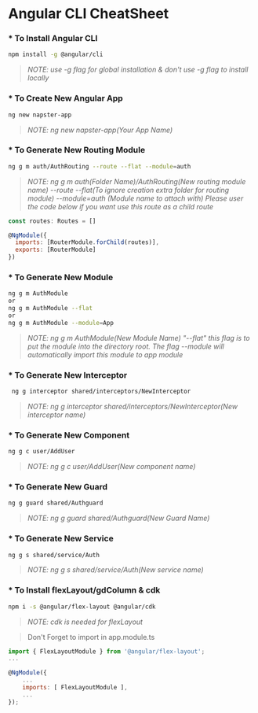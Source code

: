 # Angular CLI CheatSheet

### * To Install Angular CLI
```Bash
npm install -g @angular/cli
```
> _NOTE: use -g flag for global installation & don't use -g flag to install locally_

### * To Create New Angular App
```Bash
ng new napster-app
```
> _NOTE: ng new napster-app(Your App Name)_

### * To Generate New Routing Module
```Bash
ng g m auth/AuthRouting --route --flat --module=auth
```
> _NOTE: ng g m auth(Folder Name)/AuthRouting(New routing module name) --route --flat(To ignore creation extra folder for routing module) --module=auth (Module name to attach with) Please user the code below if you want use this route as a child route_
```Javascript
const routes: Routes = []

@NgModule({
  imports: [RouterModule.forChild(routes)],
  exports: [RouterModule]
})
```
### * To Generate New Module
```Bash
ng g m AuthModule
or
ng g m AuthModule --flat
or
ng g m AuthModule --module=App
```
> _NOTE: ng g m AuthModule(New Module Name) "--flat" this flag is to put the module into the directory root. The flag --module will automatically import this module to app module_

### * To Generate New Interceptor
```Bash
 ng g interceptor shared/interceptors/NewInterceptor
```
> _NOTE:  ng g interceptor shared/interceptors/NewInterceptor(New interceptor name)_

### * To Generate New Component
```Bash
ng g c user/AddUser
```
> _NOTE: ng g c user/AddUser(New component name)_

### * To Generate New Guard
```Bash
ng g guard shared/Authguard
```
> _NOTE: ng g guard shared/Authguard(New Guard Name)_

### * To Generate New Service
```Bash
ng g s shared/service/Auth
```
> _NOTE: ng g s shared/service/Auth(New service name)_

### * To Install flexLayout/gdColumn & cdk
```Bash
npm i -s @angular/flex-layout @angular/cdk
```
> _NOTE: cdk is needed for flexLayout_

> Don't Forget to import in app.module.ts
```Javascript
import { FlexLayoutModule } from '@angular/flex-layout';
...

@NgModule({
    ...
    imports: [ FlexLayoutModule ],
    ...
});
```
